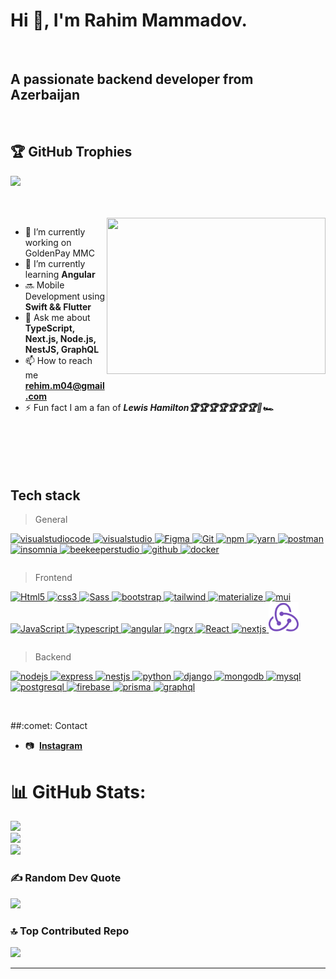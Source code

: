 <h1 align="left">Hi 👋, I'm Rahim Mammadov.</h1>

<br>

<h2 align="left">A passionate backend developer from Azerbaijan</h2>
<br>
<div>

</div>

## 🏆 GitHub Trophies
![](https://github-profile-trophy.vercel.app/?username=RehimMammadov&theme=tokyonight&no-frame=true&no-bg=true&margin-w=4)

<br>
<br>
 
<a>
  <img src="https://user-images.githubusercontent.com/74038190/212749695-a6817c5a-a794-462b-afca-1b5ce7dd5e63.gif" style="margin-bottom: 20px;max-width: 100%;display: inline-block;" alt="" align="right" width="350" height="250"/>
</a>


- 🔭 I’m currently working on GoldenPay MMC
- 🌱 I’m currently learning **Angular**
- 🔜 Mobile Development using **Swift && Flutter**
- 💬 Ask me about **TypeScript, Next.js, Node.js, NestJS, GraphQL**
- 📫 How to reach me **rehim.m04@gmail.com**
- ⚡ Fun fact I am a fan of <b><i>Lewis Hamilton🏆🏆🏆🏆🏆🏆🏆🏁🏎️</i></b>
  <br>
  <br>
  <br>
  <br>
  <br>
  <br>




<h2 align="left" id="rahim-stack">Tech stack</h2>

>  General
 
<table width='100%'>
  <tr>
      <a href="https://code.visualstudio.com/" target="_blank" rel="noreferrer"> 
            <img src="https://upload.wikimedia.org/wikipedia/commons/thumb/9/9a/Visual_Studio_Code_1.35_icon.svg/1200px-Visual_Studio_Code_1.35_icon.svg.png" alt="visualstudiocode" width="44" height="44"/> 
        </a>
       <a href="https://visualstudio.microsoft.com/" target="_blank" rel="noreferrer"> 
            <img src="https://upload.wikimedia.org/wikipedia/commons/thumb/2/2c/Visual_Studio_Icon_2022.svg/1000px-Visual_Studio_Icon_2022.svg.png" alt="visualstudio" width="48" height="48" min-width="44"/> 
        </a>
       <a href="https://www.figma.com/" >
        <img src="https://upload.wikimedia.org/wikipedia/commons/3/33/Figma-logo.svg" width="48" height="48" alt="Figma" min-width="44" />
      </a>   
      <a href="https://git-scm.com/" >
        <img src="https://upload.wikimedia.org/wikipedia/commons/thumb/3/3f/Git_icon.svg/1200px-Git_icon.svg.png" width="48" height="48" min-width="44" alt="Git" />
      </a>
      <a href="https://www.npmjs.com/" >
        <img src="https://cdn.icon-icons.com/icons2/2415/PNG/512/npm_original_wordmark_logo_icon_146402.png" width="48" height="48" alt="npm" min-width="44" />
      </a>
      <a href="https://yarnpkg.com/" >
        <img src="https://seeklogo.com/images/Y/yarn-logo-F5E7A65FA2-seeklogo.com.png" width="48" height="48" alt="yarn" min-width="44" />
      </a> 
        <a href="https://www.postman.com/" target="_blank" rel="noreferrer"> 
            <img src="https://www.vectorlogo.zone/logos/getpostman/getpostman-icon.svg" alt="postman" width="48" height="48" min-width="44" /> 
        </a>
        <a href="https://insomnia.rest/" target="_blank" rel="noreferrer"> 
            <img src="https://seeklogo.com/images/I/insomnia-logo-A35E09EB19-seeklogo.com.png" alt="insomnia" width="48" height="48" min-width="44" /> 
        </a>
        <a href="https://www.beekeeperstudio.io" target="_blank" rel="noreferrer"> 
            <img src="https://dashboard.snapcraft.io/site_media/appmedia/2020/03/512x512_4JGJ8f7.png" alt="beekeeperstudio" width="48" height="48" min-width="44" /> 
        </a>
        <a href="https://github.com/" target="_blank" rel="noreferrer"> 
            <img src="https://static-00.iconduck.com/assets.00/github-icon-2048x1988-jzvzcf2t.png" alt="github" width="48" height="48" min-width="44" /> 
        </a>
        <a href="https://www.docker.com/" target="_blank" rel="noreferrer"> 
            <img src="https://cdn4.iconfinder.com/data/icons/logos-and-brands/512/97_Docker_logo_logos-512.png" alt="docker" width="48" height="48" min-width="44" /> 
        </a>
  </tr> 
</table>

>  Frontend
 
<table width='100%'> 
    <tr>
            <a href="#rahim-stack">
              <img src="https://raw.githubusercontent.com/danielcranney/readme-generator/main/public/icons/skills/html5-colored.svg" width="48" height="48" alt="Html5" min-width="44" />
            </a>
            <a href="#rahim-stack" >
              <img src="https://raw.githubusercontent.com/danielcranney/readme-generator/main/public/icons/skills/css3-colored.svg" width="48" height="48" alt="css3" min-width="44" />
            </a>
            <a href="https://sass-lang.com/">
              <img src="https://brandeps.com/icon-download/S/Sass-icon-vector-04.svg" width="48" height="48" alt="Sass" min-width="44" />
            </a>
     <a href="https://getbootstrap.com/">
              <img src="https://raw.githubusercontent.com/danielcranney/readme-generator/main/public/icons/skills/bootstrap-colored.svg" width="48" height="48" alt="bootstrap" min-width="44" />
            </a>
            <a href="https://tailwindcss.com/">
              <img src="https://raw.githubusercontent.com/danielcranney/readme-generator/main/public/icons/skills/tailwindcss-colored.svg" width="48" height="48" alt="tailwind" min-width="44" />
            </a>
           <a href="https://materializecss.com/">
              <img src="https://colinstodd.com/images/posts/matcss-min.png" width="48" height="48" alt="materialize" min-width="44" />
            </a>
            <a href="https://mui.com/">
              <img src="https://mui.com/static/logo.png" width="48" height="48" alt="mui" min-width="44" />
            </a>
      <a href="#rahim-stack">
        <img src="https://upload.wikimedia.org/wikipedia/commons/thumb/9/99/Unofficial_JavaScript_logo_2.svg/1024px-Unofficial_JavaScript_logo_2.svg.png" width="48" height="48" alt="JavaScript" min-width="44" />
      </a>  
        <a href="https://www.typescriptlang.org/" target="_blank" rel="noreferrer"> <img src="https://raw.githubusercontent.com/danielcranney/readme-generator/main/public/icons/skills/typescript-colored.svg" min-width="44" alt="typescript" width="48" height="48"/> </a>
        <a href="https://angular.io/" target="_blank" rel="noreferrer"> <img src="https://www.cdnlogo.com/logos/a/51/angular.svg" min-width="44" alt="angular" width="48" height="48" /> </a>
        <a href="https://ngrx.io/" target="_blank" rel="noreferrer"> <img src="https://cdn.worldvectorlogo.com/logos/ngrx.svg" min-width="44" alt="ngrx" width="48" height="48"/> </a>
      <a href="https://react.dev/" target="_blank" rel="noreferrer">
        <img src="https://www.svgrepo.com/show/452092/react.svg" width="48" height="48" min-width="44" alt="React" />
      </a>
        <a href="https://nextjs.org/" target="_blank" rel="noreferrer"> 
            <img src="https://www.drupal.org/files/project-images/nextjs-icon-dark-background.png" min-width="44" alt="nextjs"     
            width="48" height="48"/> 
        </a>    
        <a href="https://redux.js.org/" target="_blank" rel="noreferrer"> 
            <img src="https://raw.githubusercontent.com/devicons/devicon/master/icons/redux/redux-original.svg" alt="redux" width="48" height="48" min-width="44" /> 
        </a>

  </tr> 
</table>

>  Backend
 
<table width='100%'> 
    <tr>
        <a href="https://nodejs.org/en" target="_blank" rel="noreferrer"> 
            <img src="https://seeklogo.com/images/N/nodejs-logo-FBE122E377-seeklogo.com.png" alt="nodejs" width="48" height="48" min-width="44" /> 
        </a>
        <a href="https://expressjs.com/" target="_blank" rel="noreferrer"> 
            <img src="https://raw.githubusercontent.com/danielcranney/readme-generator/main/public/icons/skills/express-colored-dark.svg" alt="express" width="48" height="48" min-width="44" /> 
        </a>
        <a href="https://nestjs.com/" target="_blank" rel="noreferrer"> 
            <img src="https://docs.nestjs.com/assets/logo-small.svg" alt="nestjs" width="48" height="48" min-width="44" /> 
        </a>
        <a href="https://www.python.org/" target="_blank" rel="noreferrer"> 
            <img src="https://upload.wikimedia.org/wikipedia/commons/thumb/c/c3/Python-logo-notext.svg/1869px-Python-logo-notext.svg.png" alt="python" width="48" height="48" min-width="44" /> 
        </a>
        <a href="https://www.djangoproject.com/" target="_blank" rel="noreferrer"> 
            <img src="https://cdn.worldvectorlogo.com/logos/django.svg" alt="django" width="48" height="48" min-width="44" /> 
        </a>
        <a href="https://www.mongodb.com/" target="_blank" rel="noreferrer"> 
            <img src="https://raw.githubusercontent.com/danielcranney/readme-generator/main/public/icons/skills/mongodb-colored.svg" alt="mongodb" width="48" height="48" min-width="44" /> 
        </a>
        <a href="https://www.mysql.com/" target="_blank" rel="noreferrer"> 
            <img src="https://raw.githubusercontent.com/danielcranney/readme-generator/main/public/icons/skills/mysql-colored.svg" alt="mysql" width="48" height="48" min-width="44" /> 
        </a>
        <a href="https://www.postgresql.org/" target="_blank" rel="noreferrer"> 
            <img src="https://raw.githubusercontent.com/danielcranney/readme-generator/main/public/icons/skills/postgresql-colored.svg" alt="postgresql" width="48" height="48" min-width="44" /> 
        </a>
        <a href="https://firebase.google.com" target="_blank" rel="noreferrer"> 
            <img src="https://miro.medium.com/v2/resize:fit:300/1*R4c8lHBHuH5qyqOtZb3h-w.png" alt="firebase" width="48" height="48" min-width="44" /> 
        </a>
<!--         <a href="https://socket.io/" target="_blank" rel="noreferrer"> 
            <img src="https://upload.wikimedia.org/wikipedia/commons/thumb/9/96/Socket-io.svg/1024px-Socket-io.svg.png" alt="socket" width="48" height="48" min-width="44" /> 
        </a> -->
     <a href="https://www.prisma.io/" target="_blank" rel="noreferrer"> 
            <img src="https://www.svgrepo.com/show/374002/prisma.svg" alt="prisma" width="48" height="48" min-width="44" /> 
        </a>
        <a href="https://graphql.org/" target="_blank" rel="noreferrer"> 
            <img src="https://upload.wikimedia.org/wikipedia/commons/thumb/1/17/GraphQL_Logo.svg/2048px-GraphQL_Logo.svg.png" alt="graphql" width="48" height="48" min-width="44" /> 
        </a>

  </tr> 
</table>

<br>
##:comet: Contact
<a href="#">
  <img align="right"/>
</a>


- :camera: &nbsp;**[Instagram](https://www.instagram.com/_rahimos_44/)**

# 📊 GitHub Stats:
![](https://github-readme-stats.vercel.app/api?username=RehimMammadov&theme=tokyonight&hide_border=true&include_all_commits=true&count_private=false)<br/>
![](https://github-readme-streak-stats.herokuapp.com/?user=RehimMammadov&theme=tokyonight&hide_border=true)<br/>
![](https://github-readme-stats.vercel.app/api/top-langs/?username=RehimMammadov&theme=tokyonight&hide_border=true&include_all_commits=true&count_private=false&layout=compact)

### ✍️ Random Dev Quote
![](https://quotes-github-readme.vercel.app/api?type=horizontal&theme=tokyonight)

### 🔝 Top Contributed Repo
![](https://github-contributor-stats.vercel.app/api?username=RehimMammadov&limit=5&theme=tokyonight&combine_all_yearly_contributions=true)

---

<!-- Proudly created with GPRM ( https://gprm.itsvg.in ) -->

<br>
    
